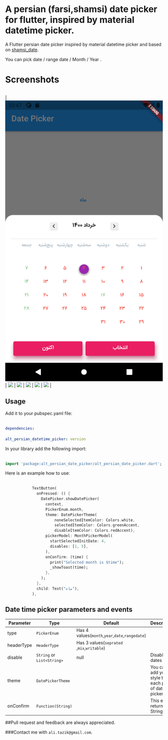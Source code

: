 
  

# A persian (farsi,shamsi) date picker for flutter, inspired by material datetime picker.

  

A Flutter persian date picker inspired by material datetime picker and based on [shamsi_date](https://pub.dartlang.org/packages/shamsi_date).

  

You can pick date / range date /  Month / Year .

  
  

# Screenshots

|||||||
| ---------- | ---------- | ---------- | ---------- | ---------- | ---------- |
|
![Plugin example demo](images/DatePicker.png) |
![](https://drive.google.com/file/d/1G1XDr9qDsyNoZZZMDlFT1kUKUb4-3_ct/view?usp=sharing) |
![](https://drive.google.com/file/d/1G9_kZ8l7-oveVo5A0mRSkKXfcUeZxoU4/view?usp=sharing) |
![](https://drive.google.com/file/d/1S5Kw5LpkAOs5iZD3u5dMio5tNJOz6WB2/view?usp=sharing) |
![](https://drive.google.com/file/d/1Ip01GLxWaO_AFvRP814xts1XNe6Z6d8G/view?usp=sharing) |
![](https://drive.google.com/file/d/1Y0f-rT_f34_NbP6TRmzawXJS-UXt3rfX/view?usp=sharing) |

  
  

## Usage

  

Add it to your pubspec.yaml file:

  

```yaml

dependencies:

alt_persian_datetime_picker: version

```

  

In your library add the following import:

  

```dart

import 'package:alt_persian_date_picker/alt_persian_date_picker.dart';

```

  

Here is an example how to use:

  

```dart

            TextButton(
              onPressed: () {
                DatePicker.showDatePicker(
                  context,
                  PickerEnum.month,
                  theme: DatePickerTheme(
                      noneSelectedItemColor: Colors.white,
                      selectedItemColor: Colors.greenAccent,
                      disableItemColor: Colors.redAccent),
                  pickerModel: MonthPickerModel(
                    startSelectedInitDate: 4,
                    disables: [1, 5],
                  ),
                  onConfirm: (time) {
                    print("Selected month is $time");
                    _showToast(time);
                  },
                );
              },
              child: Text("ماه"),
            ),
```

## Date time picker parameters and events

| Parameter  | Type | Default | Description |
|-------------------------|---------------------|-----------------------------------------|------------------------------------------------------------------------------                                                                            |
| type| `PickerEnum`| Has 4 values(`month`,`year`,`date`,`rangedate`)|
| headerType| `HeaderType`| Has 3 values(`seprated `,`mix`,`writable`)|
| disable| `String` or `List<String>`|null| Disable dates |
| theme| `DatePickerTheme`| | You can add your style to each part of date picker |
| onConfirm| `Function(String)`| | This event return a String date |



##Pull request and feedback are always appreciated.

###Contact me with `ali.tazik@gmail.com`.

